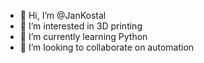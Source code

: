 - 👋 Hi, I’m @JanKostal
- 👀 I’m interested in 3D printing
- 🌱 I’m currently learning Python
- 💞️ I’m looking to collaborate on automation
